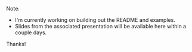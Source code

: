 Note:

- I'm currently working on building out the README and examples.
- Slides from the associated presentation will be available here within a couple days.

Thanks!
